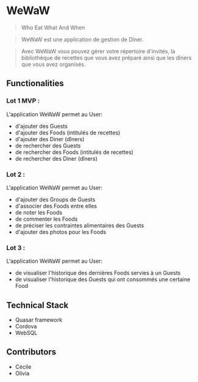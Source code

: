 # WeWaW
>Who Eat What And When

>WeWaW est une application de gestion de Dîner.

>Avec WeWaW vous pouvez gérer votre répertoire d'invités, la bibliothèque de recettes que vous avez préparé ainsi que les dîners que vous avez organisés.

## Functionalities

### Lot 1 MVP :
L'application WeWaW permet au User:

- d'ajouter des Guests
- d'ajouter des Foods (intitulés de recettes)
- d'ajouter des Diner (dîners)
- de rechercher des Guests
- de rechercher des Foods (intitulés de recettes)
- de rechercher des Diner (dîners)

### Lot 2 :
L'application WeWaW permet au User:

- d'ajouter des Groups de Guests
- d'associer des Foods entre elles
- de noter les Foods
- de commenter les Foods
- de préciser les contraintes alimentaires des Guests
- d'ajouter des photos pour les Foods

### Lot 3 :
L'application WeWaW permet au User:
- de visualiser l'historique des dernières Foods servies à un Guests
- de visualiser l'historique des Guests qui ont consommés une certaine Food

## Technical Stack

- Quasar framework
- Cordova
- WebSQL

## Contributors

- Cécile
- Olivia